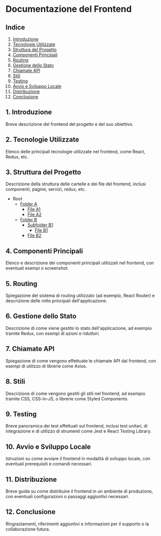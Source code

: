 # Documentazione del Frontend

## Indice

1. [Introduzione](#1-introduzione)
2. [Tecnologie Utilizzate](#2-tecnologie-utilizzate)
3. [Struttura del Progetto](#3-struttura-del-progetto)
4. [Componenti Principali](#4-componenti-principali)
5. [Routing](#5-routing)
6. [Gestione dello Stato](#6-gestione-dello-stato)
7. [Chiamate API](#7-chiamate-api)
8. [Stili](#8-stili)
9. [Testing](#9-testing)
10. [Avvio e Sviluppo Locale](#10-avvio-e-sviluppo-locale)
11. [Distribuzione](#11-distribuzione)
12. [Conclusione](#12-conclusione)

## 1. Introduzione
Breve descrizione del frontend del progetto e del suo obiettivo.

## 2. Tecnologie Utilizzate
Elenco delle principali tecnologie utilizzate nel frontend, come React, Redux, etc.

## 3. Struttura del Progetto
Descrizione della struttura delle cartelle e dei file del frontend, inclusi componenti, pagine, servizi, redux, etc.

- Root
  - [Folder A](#folder-a)
    - [File A1](#file-a1)
    - [File A2](#file-a2)
  - [Folder B](#folder-b)
    - [Subfolder B1](#subfolder-b1)
      - [File B1](#file-b1)
    - [File B2](#file-b2)


## 4. Componenti Principali
Elenco e descrizione dei componenti principali utilizzati nel frontend, con eventuali esempi o screenshot.

## 5. Routing
Spiegazione del sistema di routing utilizzato (ad esempio, React Router) e descrizione delle rotte principali dell'applicazione.

## 6. Gestione dello Stato
Descrizione di come viene gestito lo stato dell'applicazione, ad esempio tramite Redux, con esempi di azioni e riduttori.

## 7. Chiamate API
Spiegazione di come vengono effettuate le chiamate API dal frontend, con esempi di utilizzo di librerie come Axios.

## 8. Stili
Descrizione di come vengono gestiti gli stili nel frontend, ad esempio tramite CSS, CSS-in-JS, o librerie come Styled Components.

## 9. Testing
Breve panoramica dei test effettuati sul frontend, inclusi test unitari, di integrazione e di utilizzo di strumenti come Jest e React Testing Library.

## 10. Avvio e Sviluppo Locale
Istruzioni su come avviare il frontend in modalità di sviluppo locale, con eventuali prerequisiti e comandi necessari.

## 11. Distribuzione
Breve guida su come distribuire il frontend in un ambiente di produzione, con eventuali configurazioni o passaggi aggiuntivi necessari.

## 12. Conclusione
Ringraziamenti, riferimenti aggiuntivi e informazioni per il supporto o la collaborazione futura.

